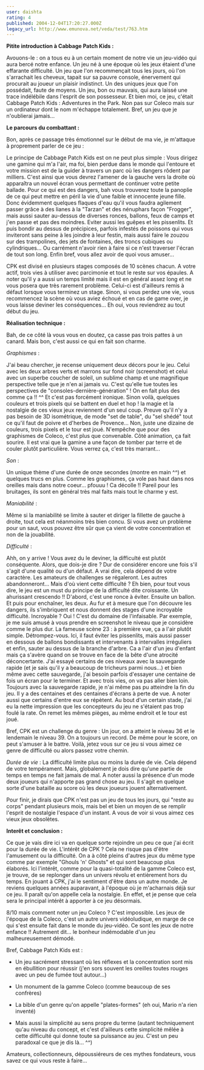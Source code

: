 ```yaml
---
user: daishta
rating: 4
published: 2004-12-04T17:20:27.000Z
legacy_url: http://www.emunova.net/veda/test/763.htm
---
```

**Pitite introduction à Cabbage Patch Kids :**  

  

Avouons-le : on a tous eu à un certain moment de notre vie un jeu-vidéo qui aura bercé notre enfance. Un jeu né à une époque où les jeux étaient d'une effarante difficulté. Un jeu que l'on recommençait tous les jours, où l'on s'arrachait les cheveux, tapait sur sa pauvre console, énervement qui procurait au joueur un plaisir indistinct. Un des uniques jeux que l'on possédait, faute de moyens. Un jeu, bon ou mauvais, qui aura laissé une trace indélébile dans l'esprit de son possesseur. Et bien moi, ce jeu, c'était Cabbage Patch Kids : Adventures in the Park. Non pas sur Coleco mais sur un ordinateur dont le nom m'échappe totalement. Bref, un jeu que je n'oublierai jamais...  

  

**Le parcours du combattant :**  

  

Bon, après ce passage très émotionnel sur le début de ma vie, je m'attaque à proprement parler de ce jeu :  

  

Le principe de Cabbage Patch Kids est on ne peut plus simple : Vous dirigez une gamine qui m'a l'air, ma foi, bien perdue dans le monde qui l'entoure et votre mission est de la guider à travers un parc où les dangers rôdent par milliers. C'est ainsi que vous devrez l'amener de la gauche vers la droite où apparaîtra un nouvel écran vous permettant de continuer votre petite ballade. Pour ce qui est des dangers, bah vous trouverez toute la panoplie de ce qui peut mettre en péril la vie d'une faible et innocente jeune fille. Donc évidemment quelques flaques d'eau qu'il vous faudra agilement passer grâce à des lianes à la "Tarzan" et des nénuphars façon "Frogger", mais aussi sauter au-dessus de diverses ronces, ballons, feux de camps et j'en passe et pas des moindres. Eviter aussi les guêpes et les pissenlits. Et puis bondir au dessus de précipices, parfois infestés de poissons qui vous inviteront sans peine à les joindre à leur festin, mais aussi faire le zouzou sur des trampolines, des jets de fontaines, des troncs cubiques ou cylindriques... Ou carrément n'avoir rien à faire si ce n'est traverser l'écran de tout son long. Enfin bref, vous allez avoir de quoi vous amuser...   

  

CPK est divisé en plusieurs stages composés de 10 scènes chacun. A votre actif, trois vies à utiliser avec parcimonie et tout le reste sur vos épaules. A noter qu'il y a aussi un temps limité mais il est en général assez long et ne vous posera que très rarement problème. Celui-ci est d'ailleurs remis à défaut lorsque vous terminez un stage. Sinon, si vous perdez une vie, vous recommencez la scène où vous aviez échoué et en cas de game over, je vous laisse deviner les conséquences... Eh oui, vous reviendrez au tout début du jeu.   

  

**Réalisation technique :**  

  

Bah, de ce côté là vous vous en doutez, ça casse pas trois pattes à un canard. Mais bon, c'est aussi ce qui en fait son charme.   

  

_Graphismes_ :   

J'ai beau chercher, je recense uniquement deux décors pour le jeu. Celui avec les deux arbres verts et marrons sur fond noir (screenshot) et celui avec un superbe coucher de soleil, un sublime champ et une magnifique perspective telle que je n'en ai jamais vu. C'est qu'elle tue toutes les perspectives de "consoles-dernière-génération" ! On en fait plus des comme ça !! ^^ Et c'est pas forcément ironique. Sinon voilà, quelques couleurs et trois pixels qui se battent en duel et hop ! la magie et la nostalgie de ces vieux jeux reviennent d'un seul coup. Preuve qu'il n'y a pas besoin de 3D isométrique, de mode "set de table", du "sel shédé" tout ce qu'il faut de poivre et d'herbes de Provence... Non, juste une dizaine de couleurs, trois pixels et le tour est joué. N'empêche que pour des graphismes de Coleco, c'est plus que convenable. Côté animation, ça fait sourire. Il est vrai que la gamine a une façon de tomber par terre et de couler plutôt particulière. Vous verrez ça, c'est très marrant...   

  

_Son_ :  

Un unique thème d'une durée de onze secondes (montre en main ^^) et quelques trucs en plus. Comme les graphismes, ça vole pas haut dans nos oreilles mais dans notre coeur... pfouuu ! Ca décolle !! Pareil pour les bruitages, ils sont en général très mal faits mais tout le charme y est.  

  

_Maniabilité_ :   

Même si la maniabilité se limite à sauter et diriger la fillette de gauche à droite, tout cela est néanmoins très bien concu. Si vous avez un problème pour un saut, vous pouvez être sûr que ça vient de votre concentration et non de la jouabilité.   

  

_Difficulté_ :   

Ahh, on y arrive ! Vous avez du le deviner, la difficulté est plutôt conséquente. Alors, que dois-je dire ? Dur de considérer encore une fois s'il s'agit d'une qualité ou d'un défaut. A vrai dire, cela dépend de votre caractère. Les amateurs de challenges se régaleront. Les autres abandonneront... Mais d'où vient cette difficulté ? Eh bien, pour tout vous dire, le jeu est un must du principe de la difficulté dite croissante. Un ahurissant crescendo !! D'abord, c'est une ronce à éviter. Ensuite un ballon. Et puis pour enchaîner, les deux. Au fur et à mesure que l'on découvre les dangers, ils s'imbriquent et nous donnent des stages d'une incroyable difficulté. Incroyable ? Oui ! C'est du domaine de l'infaisable. Par exemple, je me suis amusé à vous prendre en screenshot le niveau que je considère comme le plus dur. La fameuse scène 23 : à première vue, ça a l'air plutôt simple. Détrompez-vous. Ici, il faut éviter les pissenlits, mais aussi passer en dessous de ballons bondissants et intervenants à intervalles irréguliers et enfin, sauter au dessus de la branche d'arbre. Ca a l'air d'un jeu d'enfant mais ça s'avère quand on se trouve en face de la bête d'une atrocité déconcertante. J'ai essayé certains de ces niveaux avec la sauvegarde rapide (et je sais qu'il y a beaucoup de tricheurs parmi nous...) et bien même avec cette sauvegarde, j'ai besoin parfois d'essayer une centaine de fois un écran pour le terminer. Et avec trois vies, on va pas aller bien loin. Toujours avec la sauvegarde rapide, je n'ai même pas pu atteindre la fin du jeu. Il y a des centaines et des centaines d'écrans à perte de vue. A noter aussi que certains d'entre eux se répètent. Au bout d'un certain stade, j'ai eu la nette impression que les concepteurs du jeu ne s'étaient pas trop foulé la rate. On remet les mêmes pièges, au même endroit et le tour est joué.   

  

Bref, CPK est un challenge du genre : Un jour, on a atteint le niveau 36 et le lendemain le niveau 39\. On a toujours un record. De même pour le score, on peut s'amuser à le battre. Voilà, jetez vous sur ce jeu si vous aimez ce genre de difficulté ou alors passez votre chemin.   

  

_Durée de vie_ : La difficulté limite plus ou moins la durée de vie. Cela dépend de votre tempérament. Mais, globalement je dois dire qu'une partie de temps en temps ne fait jamais de mal. A noter aussi la présence d'un mode deux joueurs qui n'apporte pas grand chose au jeu. Il s'agit en quelque sorte d'une bataille au score où les deux joueurs jouent alternativement.   

  

Pour finir, je dirais que CPK n'est pas un jeu de tous les jours, qui "reste au corps" pendant plusieurs mois, mais bel et bien un moyen de se remplir l'esprit de nostalgie l'espace d'un instant. A vous de voir si vous aimez ces vieux jeux obsolètes.  

  

**Interêt et conclusion :**  

  

Ce que je vais dire ici va en quelque sorte rejoindre un peu ce que j'ai écrit pour la durée de vie. L'intérêt de CPK ? Cela ne risque pas d'être l'amusement ou la difficulté. On a à côté pleins d'autres jeux du même type comme par exemple "Ghouls 'n' Ghosts" et qui sont beaucoup plus élaborés. Ici l'intérêt, comme pour la quasi-totalité de la gamme Coleco est, je trouve, de se replonger dans un univers révolu et entièrement hors du temps. En jouant à CPK, j'ai le sentiment d'être dans un autre monde. Je reviens quelques années auparavant, à l'époque où je m'acharnais déjà sur ce jeu. Il paraît qu'on appelle cela la nostalgie. En effet, et je pense que cela sera le principal intérêt à apporter à ce jeu désormais.   

  

8/10 mais comment noter un jeu Coleco ? C'est impossible. Les jeux de l'époque de la Coleco, c'est un autre univers vidéoludique, en marge de ce qui s'est ensuite fait dans le monde du jeu-vidéo. Ce sont les jeux de notre enfance !! Autrement dit... le bonheur indémodable d'un jeu malheureusement démodé.   

  

Bref, Cabbage Patch Kids est :  

- Un jeu sacrément stressant où les réflexes et la concentration sont mis en ébullition pour réussir (j'en sors souvent les oreilles toutes rouges avec un peu de fumée tout autour...)  

- Un monument de la gamme Coleco (comme beaucoup de ses confrères)  

- La bible d'un genre qu'on appelle "plates-formes" (eh oui, Mario n'a rien inventé)  

- Mais aussi la simplicité au sens propre du terme (autant techniquement qu'au niveau du concept, et c'est d'ailleurs cette simplicité mêlée à cette difficulté qui donne toute sa puissance au jeu. C'est un peu paradoxal ce que je dis là... ^^)  

Amateurs, collectionneurs, dépoussiéreurs de ces mythes fondateurs, vous savez ce qui vous reste à faire...